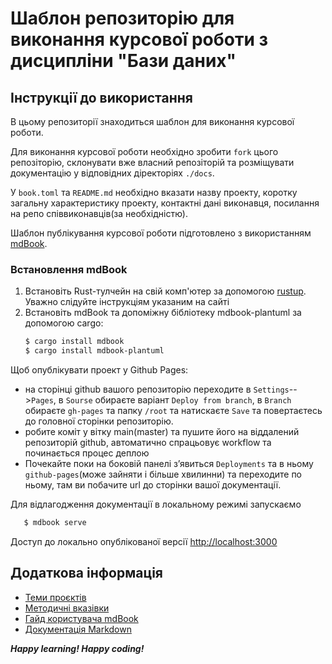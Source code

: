 
# Шаблон репозиторію для виконання курсової роботи з дисципліни "Бази даних"

## Інструкції до використання 

В цьому репозиторії знаходиться шаблон для виконання курсової роботи.

Для виконання курсової роботи необхідно зробити `fork` цього репозіторію, склонувати вже власний репозіторій та розміщувати документацію у відповідних діректоріях ```./docs```.

У `book.toml` та `README.md` необхідно вказати назву проекту, коротку загальну характеристику
проекту, контактні дані виконавця, посилання на репо співвиконавців(за необхідністю).

Шаблон публікування курсової роботи підготовлено з використанням [mdBook](https://github.com/rust-lang/mdBook).
 
### Встановлення mdBook

1. Встановіть Rust-тулчейн на свій комп'ютер за допомогою [rustup](https://rustup.rs). Уважно слідуйте інструкціям указаним на сайті
2. Встановіть mdBook та допоміжну бібліотеку mdbook-plantuml за допомогою cargo:
    ```sh
   $ cargo install mdbook
   $ cargo install mdbook-plantuml
   ```

Щоб опублікувати проект у Github Pages:
  - на сторінці github вашого репозиторію переходите в ```Settings```-->```Pages```, в ```Sourse``` обираєте варіант ```Deploy from branch```, в ```Branch``` обираєте ```gh-pages``` та папку ```/root``` та натискаєте ```Save``` та повертаєтесь до головної сторінки репозиторію.
  - робите коміт у вітку main(master) та пушите його на віддалений репозиторій github, автоматично спрацьовує  workflow та починається процес деплою
  - Почекайте поки на боковій панелі зʼявиться ```Deployments``` та в ньому ```github-pages```(може зайняти і більше хвилинни) та переходите по ньому, там ви побачите url до сторінки вашої документації.


Для відлагодження документації в локальному режимі запускаємо

```sh
   $ mdbook serve
```

Доступ до локально опублікованої версії [http://localhost:3000](http://localhost:8080)

## Додаткова інформація

- [Теми проєктів](./guidelines/themes.md)
- [Методичні вказівки](./guidelines/guidelines.md)
- [Гайд користувача mdBook](https://rust-lang.github.io/mdBook/)
- [Документація Markdown](https://theme-hope.vuejs.press/cookbook/markdown/)

***Happy learning! Happy coding!*** 
